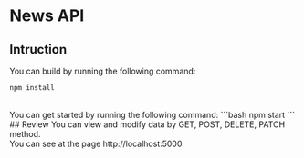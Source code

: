 # News API
## Intruction
You can build by running the following command:
```bash
npm install
```
<br>
You can get started by running the following command:
```bash
npm start
```
## Review
You can view and modify data by GET, POST, DELETE, PATCH method.
<br>
You can see at the page http://localhost:5000